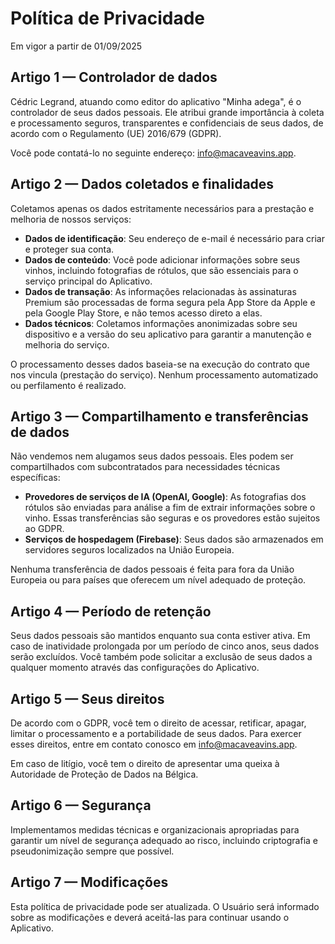 # Política de Privacidade

Em vigor a partir de 01/09/2025

## Artigo 1 — Controlador de dados
Cédric Legrand, atuando como editor do aplicativo "Minha adega", é o controlador de seus dados pessoais. Ele atribui grande importância à coleta e processamento seguros, transparentes e confidenciais de seus dados, de acordo com o Regulamento (UE) 2016/679 (GDPR).

Você pode contatá-lo no seguinte endereço: info@macaveavins.app.

## Artigo 2 — Dados coletados e finalidades
Coletamos apenas os dados estritamente necessários para a prestação e melhoria de nossos serviços:
- **Dados de identificação**: Seu endereço de e-mail é necessário para criar e proteger sua conta.
- **Dados de conteúdo**: Você pode adicionar informações sobre seus vinhos, incluindo fotografias de rótulos, que são essenciais para o serviço principal do Aplicativo.
- **Dados de transação**: As informações relacionadas às assinaturas Premium são processadas de forma segura pela App Store da Apple e pela Google Play Store, e não temos acesso direto a elas.
- **Dados técnicos**: Coletamos informações anonimizadas sobre seu dispositivo e a versão do seu aplicativo para garantir a manutenção e melhoria do serviço.

O processamento desses dados baseia-se na execução do contrato que nos vincula (prestação do serviço). Nenhum processamento automatizado ou perfilamento é realizado.

## Artigo 3 — Compartilhamento e transferências de dados
Não vendemos nem alugamos seus dados pessoais. Eles podem ser compartilhados com subcontratados para necessidades técnicas específicas:
- **Provedores de serviços de IA (OpenAI, Google)**: As fotografias dos rótulos são enviadas para análise a fim de extrair informações sobre o vinho. Essas transferências são seguras e os provedores estão sujeitos ao GDPR.
- **Serviços de hospedagem (Firebase)**: Seus dados são armazenados em servidores seguros localizados na União Europeia.

Nenhuma transferência de dados pessoais é feita para fora da União Europeia ou para países que oferecem um nível adequado de proteção.

## Artigo 4 — Período de retenção
Seus dados pessoais são mantidos enquanto sua conta estiver ativa. Em caso de inatividade prolongada por um período de cinco anos, seus dados serão excluídos. Você também pode solicitar a exclusão de seus dados a qualquer momento através das configurações do Aplicativo.

## Artigo 5 — Seus direitos
De acordo com o GDPR, você tem o direito de acessar, retificar, apagar, limitar o processamento e a portabilidade de seus dados. Para exercer esses direitos, entre em contato conosco em info@macaveavins.app.

Em caso de litígio, você tem o direito de apresentar uma queixa à Autoridade de Proteção de Dados na Bélgica.

## Artigo 6 — Segurança
Implementamos medidas técnicas e organizacionais apropriadas para garantir um nível de segurança adequado ao risco, incluindo criptografia e pseudonimização sempre que possível.

## Artigo 7 — Modificações
Esta política de privacidade pode ser atualizada. O Usuário será informado sobre as modificações e deverá aceitá-las para continuar usando o Aplicativo.

